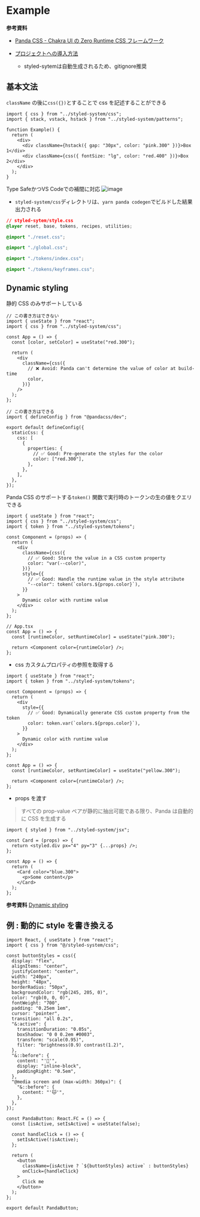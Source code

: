 # Example

**参考資料**

- [Panda CSS - Chakra UI の Zero Runtime CSS フレームワーク](https://zenn.dev/cybozu_frontend/articles/panda-is-coming)

- [プロジェクトへの導入方法](https://panda-css.com/docs/installation/nextjs?value=pages-dir)
  - styled-sytemは自動生成されるため、gitignore推奨

## 基本文法

`className` の後に`css({})`とすることで css を記述することができる

```tsx
import { css } from "../styled-system/css";
import { stack, vstack, hstack } from "../styled-system/patterns";

function Example() {
  return (
    <div>
      <div className={hstack({ gap: "30px", color: "pink.300" })}>Box 1</div>
      <div className={css({ fontSize: "lg", color: "red.400" })}>Box 2</div>
    </div>
  );
}
```

Type SafeかつVS Codeでの補間に対応
![image](https://github.com/yud0uhu/basic-panda-app/assets/60646787/80981ac2-8149-4e15-aaf6-0c0d36f56142)

- `styled-system/css`ディレクトリは、`yarn panda codegen`でビルドした結果出力される

```css
// styled-sytem/style.css
@layer reset, base, tokens, recipes, utilities;

@import "./reset.css";

@import "./global.css";

@import "./tokens/index.css";

@import "./tokens/keyframes.css";
```

## Dynamic styling

静的 CSS のみサポートしている

```tsx
// この書き方はできない
import { useState } from "react";
import { css } from "../styled-system/css";

const App = () => {
  const [color, setColor] = useState("red.300");

  return (
    <div
      className={css({
        // ❌ Avoid: Panda can't determine the value of color at build-time
        color,
      })}
    />
  );
};
```

```tsx
// この書き方はできる
import { defineConfig } from "@pandacss/dev";

export default defineConfig({
  staticCss: {
    css: [
      {
        properties: {
          // ✅ Good: Pre-generate the styles for the color
          color: ["red.300"],
        },
      },
    ],
  },
});
```

Panda CSS のサポートする`token()` 関数で実行時のトークンの生の値をクエリできる

```tsx
import { useState } from "react";
import { css } from "../styled-system/css";
import { token } from "../styled-system/tokens";

const Component = (props) => {
  return (
    <div
      className={css({
        // ✅ Good: Store the value in a CSS custom property
        color: "var(--color)",
      })}
      style={{
        // ✅ Good: Handle the runtime value in the style attribute
        "--color": token(`colors.${props.color}`),
      }}
    >
      Dynamic color with runtime value
    </div>
  );
};

// App.tsx
const App = () => {
  const [runtimeColor, setRuntimeColor] = useState("pink.300");

  return <Component color={runtimeColor} />;
};
```

- css カスタムプロパティの参照を取得する

```tsx
import { useState } from "react";
import { token } from "../styled-system/tokens";

const Component = (props) => {
  return (
    <div
      style={{
        // ✅ Good: Dynamically generate CSS custom property from the token
        color: token.var(`colors.${props.color}`),
      }}
    >
      Dynamic color with runtime value
    </div>
  );
};

const App = () => {
  const [runtimeColor, setRuntimeColor] = useState("yellow.300");

  return <Component color={runtimeColor} />;
};
```

- props を渡す

> すべての prop-value ペアが静的に抽出可能である限り、Panda は自動的に CSS を生成する

```tsx
import { styled } from "../styled-system/jsx";

const Card = (props) => {
  return <styled.div px="4" py="3" {...props} />;
};

const App = () => {
  return (
    <Card color="blue.300">
      <p>Some content</p>
    </Card>
  );
};
```

**参考資料**
[Dynamic styling](https://panda-css.com/docs/guides/dynamic-styling)

## 例 : 動的に style を書き換える

```tsx
import React, { useState } from "react";
import { css } from "@/styled-system/css";

const buttonStyles = css({
  display: "flex",
  alignItems: "center",
  justifyContent: "center",
  width: "240px",
  height: "48px",
  borderRadius: "50px",
  backgroundColor: "rgb(245, 205, 0)",
  color: "rgb(0, 0, 0)",
  fontWeight: "700",
  padding: "0.25em 1em",
  cursor: "pointer",
  transition: "all 0.2s",
  "&:active": {
    transitionDuration: "0.05s",
    boxShadow: "0 0 0.2em #0003",
    transform: "scale(0.95)",
    filter: "brightness(0.9) contrast(1.2)",
  },
  "&::before": {
    content: "'🐼'",
    display: "inline-block",
    paddingRight: "0.5em",
  },
  "@media screen and (max-width: 360px)": {
    "&::before": {
      content: "'🐱'",
    },
  },
});

const PandaButton: React.FC = () => {
  const [isActive, setIsActive] = useState(false);

  const handleClick = () => {
    setIsActive(!isActive);
  };

  return (
    <button
      className={isActive ? `${buttonStyles} active` : buttonStyles}
      onClick={handleClick}
    >
      Click me
    </button>
  );
};

export default PandaButton;
```

